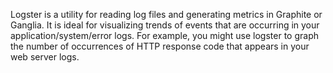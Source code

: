 Logster is a utility for reading log files and generating metrics in Graphite or 
Ganglia. It is ideal for visualizing trends of events that are occurring in your 
application/system/error logs. For example, you might use logster to graph the 
number of occurrences of HTTP response code that appears in your web server logs.
